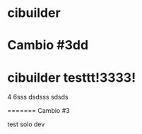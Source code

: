 
# cibuilder

Cambio #3dd
=======
# cibuilder testtt!3333!
4
6sss
dsdsss
sdsds

=======
Cambio #3

test solo dev

